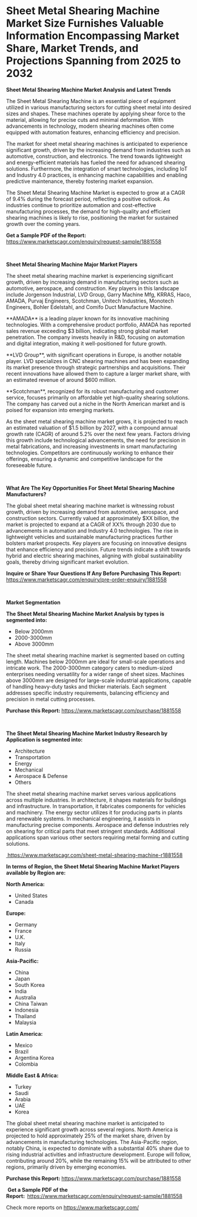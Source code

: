 <p><h1>Sheet Metal Shearing Machine Market Size Furnishes Valuable Information Encompassing Market Share, Market Trends, and Projections Spanning from 2025 to 2032</h1></p><p><strong>Sheet Metal Shearing Machine Market Analysis and Latest Trends</strong></p>
<p><p>The Sheet Metal Shearing Machine is an essential piece of equipment utilized in various manufacturing sectors for cutting sheet metal into desired sizes and shapes. These machines operate by applying shear force to the material, allowing for precise cuts and minimal deformation. With advancements in technology, modern shearing machines often come equipped with automation features, enhancing efficiency and precision.</p><p>The market for sheet metal shearing machines is anticipated to experience significant growth, driven by the increasing demand from industries such as automotive, construction, and electronics. The trend towards lightweight and energy-efficient materials has fueled the need for advanced shearing solutions. Furthermore, the integration of smart technologies, including IoT and Industry 4.0 practices, is enhancing machine capabilities and enabling predictive maintenance, thereby fostering market expansion.</p><p>The Sheet Metal Shearing Machine Market is expected to grow at a CAGR of 9.4% during the forecast period, reflecting a positive outlook. As industries continue to prioritize automation and cost-effective manufacturing processes, the demand for high-quality and efficient shearing machines is likely to rise, positioning the market for sustained growth over the coming years.</p></p>
<p><strong>Get a Sample PDF of the Report:&nbsp;</strong> <a href="https://www.marketscagr.com/enquiry/request-sample/1881558?utm_campaign=1126&utm_medium=2&utm_source=Github&utm_content=ia&utm_term=20022025&utm_id=sheet-metal-shearing-machine">https://www.marketscagr.com/enquiry/request-sample/1881558</a></p>
<p>&nbsp;</p>
<p><strong>Sheet Metal Shearing Machine Major Market Players</strong></p>
<p><p>The sheet metal shearing machine market is experiencing significant growth, driven by increasing demand in manufacturing sectors such as automotive, aerospace, and construction. Key players in this landscape include Jorgenson Industrial, LVD Group, Garry Machine Mfg, KRRAS, Haco, AMADA, Purvaj Engineers, Scotchman, Unitech Industries, Monotech Engineers, Bohler Edelstahl, and Comifo Duct Manufacture Machine.</p><p>**AMADA** is a leading player known for its innovative machining technologies. With a comprehensive product portfolio, AMADA has reported sales revenue exceeding $3 billion, indicating strong global market penetration. The company invests heavily in R&D, focusing on automation and digital integration, making it well-positioned for future growth.</p><p>**LVD Group**, with significant operations in Europe, is another notable player. LVD specializes in CNC shearing machines and has been expanding its market presence through strategic partnerships and acquisitions. Their recent innovations have allowed them to capture a larger market share, with an estimated revenue of around $600 million.</p><p>**Scotchman**, recognized for its robust manufacturing and customer service, focuses primarily on affordable yet high-quality shearing solutions. The company has carved out a niche in the North American market and is poised for expansion into emerging markets. </p><p>As the sheet metal shearing machine market grows, it is projected to reach an estimated valuation of $1.5 billion by 2027, with a compound annual growth rate (CAGR) of around 5.2% over the next few years. Factors driving this growth include technological advancements, the need for precision in metal fabrications, and increasing investments in smart manufacturing technologies. Competitors are continuously working to enhance their offerings, ensuring a dynamic and competitive landscape for the foreseeable future.</p></p>
<p>&nbsp;</p>
<p><strong>What Are The Key Opportunities For Sheet Metal Shearing Machine Manufacturers?</strong></p>
<p><p>The global sheet metal shearing machine market is witnessing robust growth, driven by increasing demand from automotive, aerospace, and construction sectors. Currently valued at approximately $XX billion, the market is projected to expand at a CAGR of XX% through 2030 due to advancements in automation and Industry 4.0 technologies. The rise in lightweight vehicles and sustainable manufacturing practices further bolsters market prospects. Key players are focusing on innovative designs that enhance efficiency and precision. Future trends indicate a shift towards hybrid and electric shearing machines, aligning with global sustainability goals, thereby driving significant market evolution.</p></p>
<p><strong>Inquire or Share Your Questions If Any Before Purchasing This Report:</strong> <a href="https://www.marketscagr.com/enquiry/pre-order-enquiry/1881558?utm_campaign=1126&utm_medium=2&utm_source=Github&utm_content=ia&utm_term=20022025&utm_id=sheet-metal-shearing-machine">https://www.marketscagr.com/enquiry/pre-order-enquiry/1881558</a></p>
<p>&nbsp;</p>
<p><strong>Market Segmentation</strong></p>
<p><strong>The Sheet Metal Shearing Machine Market Analysis by types is segmented into:</strong></p>
<p><ul><li>Below 2000mm</li><li>2000-3000mm</li><li>Above 3000mm</li></ul></p>
<p><p>The sheet metal shearing machine market is segmented based on cutting length. Machines below 2000mm are ideal for small-scale operations and intricate work. The 2000-3000mm category caters to medium-sized enterprises needing versatility for a wider range of sheet sizes. Machines above 3000mm are designed for large-scale industrial applications, capable of handling heavy-duty tasks and thicker materials. Each segment addresses specific industry requirements, balancing efficiency and precision in metal cutting processes.</p></p>
<p><strong>Purchase this Report:&nbsp;</strong><a href="https://www.marketscagr.com/purchase/1881558?utm_campaign=1126&utm_medium=2&utm_source=Github&utm_content=ia&utm_term=20022025&utm_id=sheet-metal-shearing-machine">https://www.marketscagr.com/purchase/1881558</a></p>
<p>&nbsp;</p>
<p><strong>The Sheet Metal Shearing Machine Market Industry Research by Application is segmented into:</strong></p>
<p><ul><li>Architecture</li><li>Transportation</li><li>Energy</li><li>Mechanical</li><li>Aerospace & Defense</li><li>Others</li></ul></p>
<p><p>The sheet metal shearing machine market serves various applications across multiple industries. In architecture, it shapes materials for buildings and infrastructure. In transportation, it fabricates components for vehicles and machinery. The energy sector utilizes it for producing parts in plants and renewable systems. In mechanical engineering, it assists in manufacturing precise components. Aerospace and defense industries rely on shearing for critical parts that meet stringent standards. Additional applications span various other sectors requiring metal forming and cutting solutions.</p></p>
<p><a href="https://www.marketscagr.com/sheet-metal-shearing-machine-r1881558?utm_campaign=1126&utm_medium=2&utm_source=Github&utm_content=ia&utm_term=20022025&utm_id=sheet-metal-shearing-machine">&nbsp;https://www.marketscagr.com/sheet-metal-shearing-machine-r1881558</a></p>
<p><strong>In terms of Region, the Sheet Metal Shearing Machine Market Players available by Region are:</strong></p>
<p>
    <p> <strong> North America: </strong>
        <ul>
            <li>United States</li>
            <li>Canada</li>
        </ul>
        </p> 
    <p> <strong> Europe: </strong>
        <ul>
            <li>Germany</li>
            <li>France</li>
            <li>U.K.</li>
            <li>Italy</li>
            <li>Russia</li>
        </ul>
        </p> 
    <p> <strong> Asia-Pacific: </strong>
        <ul>
            <li>China</li>
            <li>Japan</li>
            <li>South Korea</li>
            <li>India</li>
            <li>Australia</li>
            <li>China Taiwan</li>
            <li>Indonesia</li>
            <li>Thailand</li>
            <li>Malaysia</li>
        </ul>
        </p> 
    <p> <strong> Latin America: </strong>
        <ul>
            <li>Mexico</li>
            <li>Brazil</li>
            <li>Argentina Korea</li>
            <li>Colombia</li>
        </ul>
        </p> 
    <p> <strong> Middle East & Africa: </strong>
        <ul>
            <li>Turkey</li>
            <li>Saudi</li>
            <li>Arabia</li>
            <li>UAE</li>
            <li>Korea</li>
        </ul>
    </p>
    </p>
<p><p>The global sheet metal shearing machine market is anticipated to experience significant growth across several regions. North America is projected to hold approximately 25% of the market share, driven by advancements in manufacturing technologies. The Asia-Pacific region, notably China, is expected to dominate with a substantial 40% share due to rising industrial activities and infrastructure development. Europe will follow, contributing around 20%, while the remaining 15% will be attributed to other regions, primarily driven by emerging economies.</p></p>
<p><strong>Purchase this Report: </strong><a href="https://www.marketscagr.com/purchase/1881558?utm_campaign=1126&utm_medium=2&utm_source=Github&utm_content=ia&utm_term=20022025&utm_id=sheet-metal-shearing-machine">https://www.marketscagr.com/purchase/1881558</a></p>
<p>&nbsp;<strong>Get a Sample PDF of the Report:&nbsp;&nbsp;</strong><a href="https://www.marketscagr.com/enquiry/request-sample/1881558?utm_campaign=1126&utm_medium=2&utm_source=Github&utm_content=ia&utm_term=20022025&utm_id=sheet-metal-shearing-machine">https://www.marketscagr.com/enquiry/request-sample/1881558</a></p>
<p><strong></strong></p>
<p>Check more reports on <a href="https://www.marketscagr.com/?utm_campaign=1126&utm_medium=2&utm_source=Github&utm_content=ia&utm_term=20022025&utm_id=sheet-metal-shearing-machine">https://www.marketscagr.com/</a></p>